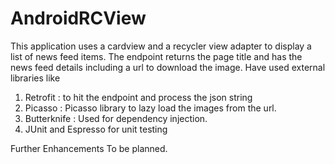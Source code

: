 # AndroidRCView
This application uses a cardview and a recycler view adapter to display a list of news feed items. The endpoint returns the page title
and has the news feed details including a url to download the image.
Have used external libraries like
1. Retrofit : to hit the endpoint and process the json string
2. Picasso : Picasso library to lazy load the images from the url.
3. Butterknife : Used for dependency injection.
4. JUnit and Espresso for unit testing

Further Enhancements
To be planned.
